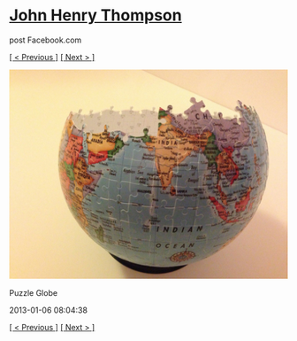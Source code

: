 # [John Henry Thompson](../README.md)
post Facebook.com

[[ < Previous ]](2013-01-06-3.md) [[ Next > ]](2013-01-04-1.md)

[![](../media/2013-01-06/Puzzle-Globe-3.jpg)](../README.md)

Puzzle Globe

2013-01-06 08:04:38

[[ < Previous ]](2013-01-06-3.md) [[ Next > ]](2013-01-04-1.md)
